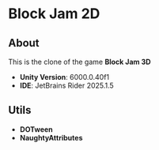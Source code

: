 # Block Jam 2D

## About
This is the clone of the game **Block Jam 3D**

- **Unity Version**: 6000.0.40f1
- **IDE**: JetBrains Rider 2025.1.5

## Utils
- **DOTween**
- **NaughtyAttributes**
